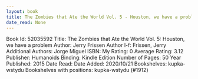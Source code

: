 ```yaml
---
layout: book
title: The Zombies that Ate the World Vol. 5 - Houston, we have a problem
date_read: None
---
```


Book Id: 52035592
Title: The Zombies that Ate the World Vol. 5: Houston, we have a problem
Author: Jerry Frissen
Author l-f: Frissen, Jerry
Additional Authors: Jorge Miguel
ISBN: 
My Rating: 0
Average Rating: 3.12
Publisher: Humanoids
Binding: Kindle Edition
Number of Pages: 50
Year Published: 2015
Date Read: 
Date Added: 2020/10/21
Bookshelves: kupka-wstydu
Bookshelves with positions: kupka-wstydu (#1912)

